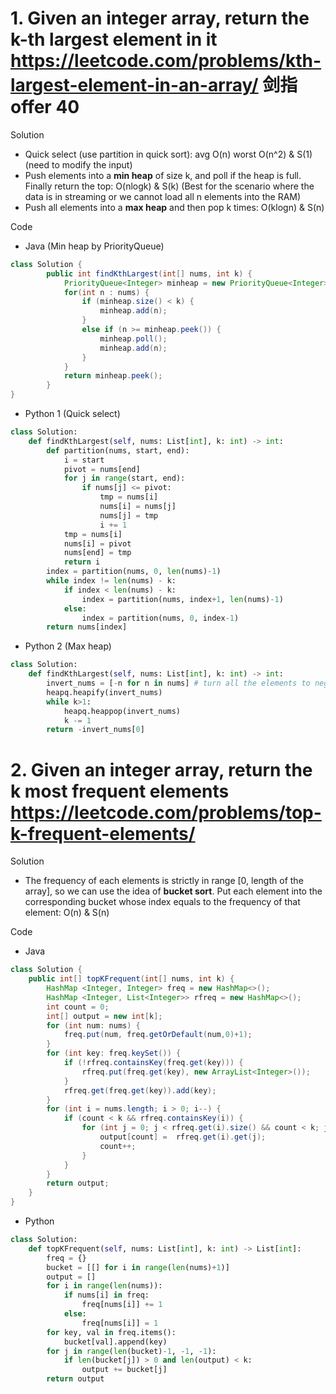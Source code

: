 # 1. Given an integer array, return the k-th largest element in it https://leetcode.com/problems/kth-largest-element-in-an-array/ 剑指offer 40

Solution

- Quick select (use partition in quick sort): avg O(n) worst O(n^2) & S(1) (need to modify the input)
- Push elements into a **min heap** of size k, and poll if the heap is full. Finally return the top: O(nlogk) & S(k) (Best for the scenario where the data is in streaming or we cannot load all n elements into the RAM)
- Push all elements into a **max heap** and then pop k times: O(klogn) & S(n)

Code

- Java (Min heap by PriorityQueue)

```java
class Solution {
        public int findKthLargest(int[] nums, int k) {
            PriorityQueue<Integer> minheap = new PriorityQueue<Integer>(k);
            for(int n : nums) {
                if (minheap.size() < k) {
                    minheap.add(n);
                }
                else if (n >= minheap.peek()) {
                    minheap.poll();
                    minheap.add(n);
                }
            }
            return minheap.peek();
        }
}
```

- Python 1 (Quick select)

```python
class Solution:
    def findKthLargest(self, nums: List[int], k: int) -> int:
        def partition(nums, start, end):
            i = start
            pivot = nums[end]
            for j in range(start, end):
                if nums[j] <= pivot:
                    tmp = nums[i]
                    nums[i] = nums[j]
                    nums[j] = tmp
                    i += 1
            tmp = nums[i]
            nums[i] = pivot
            nums[end] = tmp
            return i
        index = partition(nums, 0, len(nums)-1)
        while index != len(nums) - k:
            if index < len(nums) - k:
                index = partition(nums, index+1, len(nums)-1)
            else:
                index = partition(nums, 0, index-1)
        return nums[index]
```

- Python 2 (Max heap)

```python
class Solution:
    def findKthLargest(self, nums: List[int], k: int) -> int:
        invert_nums = [-n for n in nums] # turn all the elements to negative so that we can use min heap to simulate a max heap
        heapq.heapify(invert_nums)
        while k>1:
            heapq.heappop(invert_nums)
            k -= 1
        return -invert_nums[0]
```

# 2. Given an integer array, return the k most frequent elements https://leetcode.com/problems/top-k-frequent-elements/

Solution

- The frequency of each elements is strictly in range [0, length of the array], so we can use the idea of **bucket sort**. Put each element into the corresponding bucket whose index equals to the frequency of that element: O(n) & S(n)

Code

- Java

```java
class Solution {
    public int[] topKFrequent(int[] nums, int k) {
        HashMap <Integer, Integer> freq = new HashMap<>();
        HashMap <Integer, List<Integer>> rfreq = new HashMap<>();
        int count = 0;
        int[] output = new int[k];
        for (int num: nums) {
            freq.put(num, freq.getOrDefault(num,0)+1);
        }
        for (int key: freq.keySet()) {
            if (!rfreq.containsKey(freq.get(key))) {
                rfreq.put(freq.get(key), new ArrayList<Integer>());
            }
            rfreq.get(freq.get(key)).add(key);
        }
        for (int i = nums.length; i > 0; i--) {
            if (count < k && rfreq.containsKey(i)) {
                for (int j = 0; j < rfreq.get(i).size() && count < k; j++) {
                    output[count] =  rfreq.get(i).get(j);
                    count++;
                }
            }
        }
        return output;
    }
}
```

- Python

```python
class Solution:
    def topKFrequent(self, nums: List[int], k: int) -> List[int]:
        freq = {}
        bucket = [[] for i in range(len(nums)+1)]
        output = []
        for i in range(len(nums)):
            if nums[i] in freq:
                freq[nums[i]] += 1
            else:
                freq[nums[i]] = 1
        for key, val in freq.items():
            bucket[val].append(key)
        for j in range(len(bucket)-1, -1, -1):
            if len(bucket[j]) > 0 and len(output) < k:
                output += bucket[j]
        return output
```